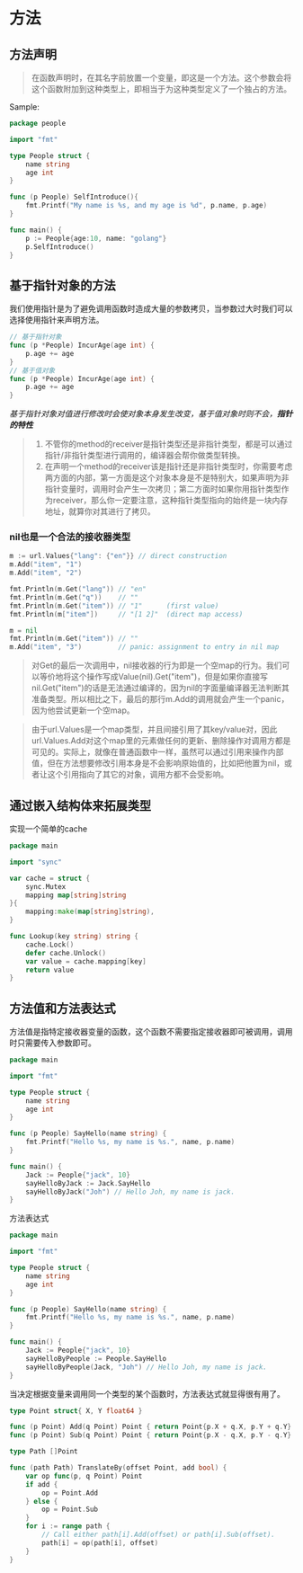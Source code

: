 #  方法

##  方法声明

> 在函数声明时，在其名字前放置一个变量，即这是一个方法。这个参数会将这个函数附加到这种类型上，即相当于为这种类型定义了一个独占的方法。

Sample:
```go
package people

import "fmt"

type People struct {
    name string
    age int
}

func (p People) SelfIntroduce(){
    fmt.Printf("My name is %s, and my age is %d", p.name, p.age)
}

func main() {
    p := People{age:10, name: "golang"}
    p.SelfIntroduce()
}
```

## 基于指针对象的方法

我们使用指针是为了避免调用函数时造成大量的参数拷贝，当参数过大时我们可以选择使用指针来声明方法。

```go
// 基于指针对象
func (p *People) IncurAge(age int) {
    p.age += age
}
// 基于值对象
func (p *People) IncurAge(age int) {
    p.age += age
}
```

*基于指针对象对值进行修改时会使对象本身发生改变，基于值对象时则不会，**指针的特性***

> 1. 不管你的method的receiver是指针类型还是非指针类型，都是可以通过指针/非指针类型进行调用的，编译器会帮你做类型转换。
> 2. 在声明一个method的receiver该是指针还是非指针类型时，你需要考虑两方面的内部，第一方面是这个对象本身是不是特别大，如果声明为非指针变量时，调用时会产生一次拷贝；第二方面时如果你用指针类型作为receiver，那么你一定要注意，这种指针类型指向的始终是一块内存地址，就算你对其进行了拷贝。

### nil也是一个合法的接收器类型

```go
m := url.Values{"lang": {"en"}} // direct construction
m.Add("item", "1")
m.Add("item", "2")

fmt.Println(m.Get("lang")) // "en"
fmt.Println(m.Get("q"))    // ""
fmt.Println(m.Get("item")) // "1"      (first value)
fmt.Println(m["item"])     // "[1 2]"  (direct map access)

m = nil
fmt.Println(m.Get("item")) // ""
m.Add("item", "3")         // panic: assignment to entry in nil map
```

> 对Get的最后一次调用中，nil接收器的行为即是一个空map的行为。我们可以等价地将这个操作写成Value(nil).Get("item")，但是如果你直接写nil.Get("item")的话是无法通过编译的，因为nil的字面量编译器无法判断其准备类型。所以相比之下，最后的那行m.Add的调用就会产生一个panic，因为他尝试更新一个空map。

> 由于url.Values是一个map类型，并且间接引用了其key/value对，因此url.Values.Add对这个map里的元素做任何的更新、删除操作对调用方都是可见的。实际上，就像在普通函数中一样，虽然可以通过引用来操作内部值，但在方法想要修改引用本身是不会影响原始值的，比如把他置为nil，或者让这个引用指向了其它的对象，调用方都不会受影响。

## 通过嵌入结构体来拓展类型

实现一个简单的cache

```go
package main

import "sync"

var cache = struct {
    sync.Mutex
    mapping map[string]string
}{
    mapping:make(map[string]string),
}

func Lookup(key string) string {
    cache.Lock()
    defer cache.Unlock()
    var value = cache.mapping[key]
    return value
}
```

## 方法值和方法表达式

方法值是指特定接收器变量的函数，这个函数不需要指定接收器即可被调用，调用时只需要传入参数即可。

```go
package main

import "fmt"

type People struct {
    name string
    age int
}

func (p People) SayHello(name string) {
    fmt.Printf("Hello %s, my name is %s.", name, p.name)
}

func main() {
    Jack := People{"jack", 10}
    sayHelloByJack := Jack.SayHello
    sayHelloByJack("Joh") // Hello Joh, my name is jack.
}
```

方法表达式

```go
package main

import "fmt"

type People struct {
    name string
    age int
}

func (p People) SayHello(name string) {
    fmt.Printf("Hello %s, my name is %s.", name, p.name)
}

func main() {
    Jack := People{"jack", 10}
    sayHelloByPeople := People.SayHello
    sayHelloByPeople(Jack, "Joh") // Hello Joh, my name is jack.
}
```

当决定根据变量来调用同一个类型的某个函数时，方法表达式就显得很有用了。

```go
type Point struct{ X, Y float64 }

func (p Point) Add(q Point) Point { return Point{p.X + q.X, p.Y + q.Y} }
func (p Point) Sub(q Point) Point { return Point{p.X - q.X, p.Y - q.Y} }

type Path []Point

func (path Path) TranslateBy(offset Point, add bool) {
    var op func(p, q Point) Point
    if add {
        op = Point.Add
    } else {
        op = Point.Sub
    }
    for i := range path {
        // Call either path[i].Add(offset) or path[i].Sub(offset).
        path[i] = op(path[i], offset)
    }
}
```
